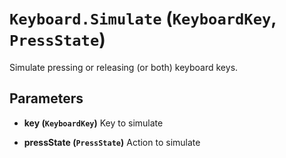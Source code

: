 # `Keyboard.Simulate` (```KeyboardKey```, ```PressState```)

Simulate pressing or releasing (or both) keyboard keys.

## Parameters
* **key (```KeyboardKey```)** 
	Key to simulate

* **pressState (```PressState```)** 
	Action to simulate


